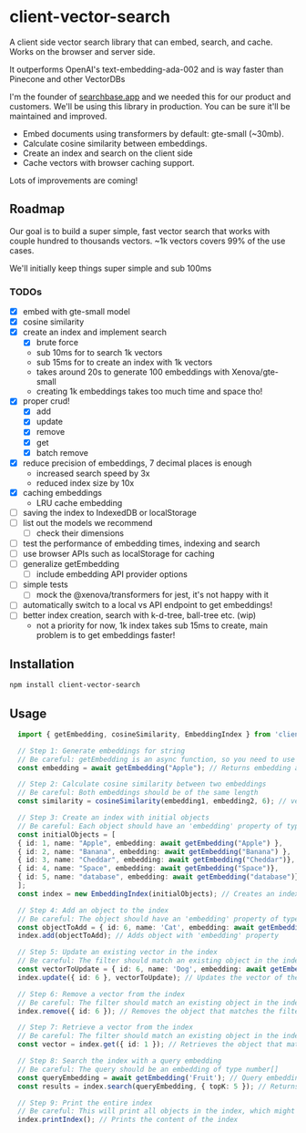 # client-vector-search

A client side vector search library that can embed, search, and cache. Works on the browser and server side.

It outperforms OpenAI's text-embedding-ada-002 and is way faster than Pinecone and other VectorDBs

I'm the founder of [searchbase.app](https://searchbase.app) and we needed this for our product and customers. We'll be using this library in production. You can be sure it'll be maintained and improved.

- Embed documents using transformers by default: gte-small (~30mb).
- Calculate cosine similarity between embeddings.
- Create an index and search on the client side
- Cache vectors with browser caching support.

Lots of improvements are coming!

## Roadmap

Our goal is to build a super simple, fast vector search that works with couple hundred to thousands vectors. ~1k vectors covers 99% of the use cases.

We'll initially keep things super simple and sub 100ms

### TODOs
- [x] embed with gte-small model
- [x] cosine similarity
- [x] create an index and implement search
  - [x] brute force
  - sub 10ms for to search 1k vectors
  - sub 15ms for to create an index with 1k vectors
  - takes around 20s to generate 100 embeddings with Xenova/gte-small
  - creating 1k embeddings takes too much time and space tho!
- [x] proper crud!
  - [x] add
  - [x] update
  - [x] remove
  - [x] get
  - [x] batch remove
- [x] reduce precision of embeddings, 7 decimal places is enough
  - increased search speed by 3x
  - reduced index size by 10x
- [x] caching embeddings
  - LRU cache embedding
- [ ] saving the index to IndexedDB or localStorage
- [ ] list out the models we recommend
  - [ ] check their dimensions
- [ ] test the performance of embedding times, indexing and search
- [ ] use browser APIs such as localStorage for caching
- [ ] generalize getEmbedding
  - [ ] include embedding API provider options
- [ ] simple tests
  - [ ] mock the @xenova/transformers for jest, it's not happy with it
- [ ] automatically switch to a local vs API endpoint to get embeddings!
- [ ] better index creation, search with k-d-tree, ball-tree etc. (wip)
  - not a priority for now, 1k index takes sub 15ms to create, main problem is to get embeddings faster!

## Installation

```bash
npm install client-vector-search
```

## Usage

```ts
  import { getEmbedding, cosineSimilarity, EmbeddingIndex } from 'client-vector-search';

  // Step 1: Generate embeddings for string
  // Be careful: getEmbedding is an async function, so you need to use 'await' or '.then()' to get the result
  const embedding = await getEmbedding("Apple"); // Returns embedding as number[]

  // Step 2: Calculate cosine similarity between two embeddings
  // Be careful: Both embeddings should be of the same length
  const similarity = cosineSimilarity(embedding1, embedding2, 6); // vecA, vecB: number[], precision: number (optional)

  // Step 3: Create an index with initial objects
  // Be careful: Each object should have an 'embedding' property of type number[]
  const initialObjects = [
  { id: 1, name: "Apple", embedding: await getEmbedding("Apple") },
  { id: 2, name: "Banana", embedding: await getEmbedding("Banana") },
  { id: 3, name: "Cheddar", embedding: await getEmbedding("Cheddar")},
  { id: 4, name: "Space", embedding: await getEmbedding("Space")},
  { id: 5, name: "database", embedding: await getEmbedding("database")},
  ];
  const index = new EmbeddingIndex(initialObjects); // Creates an index

  // Step 4: Add an object to the index
  // Be careful: The object should have an 'embedding' property of type number[]
  const objectToAdd = { id: 6, name: 'Cat', embedding: await getEmbedding('Cat') };
  index.add(objectToAdd); // Adds object with 'embedding' property

  // Step 5: Update an existing vector in the index
  // Be careful: The filter should match an existing object in the index
  const vectorToUpdate = { id: 6, name: 'Dog', embedding: await getEmbedding('Dog') };
  index.update({ id: 6 }, vectorToUpdate); // Updates the vector of the object that matches the filter

  // Step 6: Remove a vector from the index
  // Be careful: The filter should match an existing object in the index
  index.remove({ id: 6 }); // Removes the object that matches the filter from the index

  // Step 7: Retrieve a vector from the index
  // Be careful: The filter should match an existing object in the index
  const vector = index.get({ id: 1 }); // Retrieves the object that matches the filter from the index

  // Step 8: Search the index with a query embedding
  // Be careful: The query should be an embedding of type number[]
  const queryEmbedding = await getEmbedding('Fruit'); // Query embedding
  const results = index.search(queryEmbedding, { topK: 5 }); // Returns top similar objects

  // Step 9: Print the entire index
  // Be careful: This will print all objects in the index, which might be a large output for large indexes
  index.printIndex(); // Prints the content of the index
```
